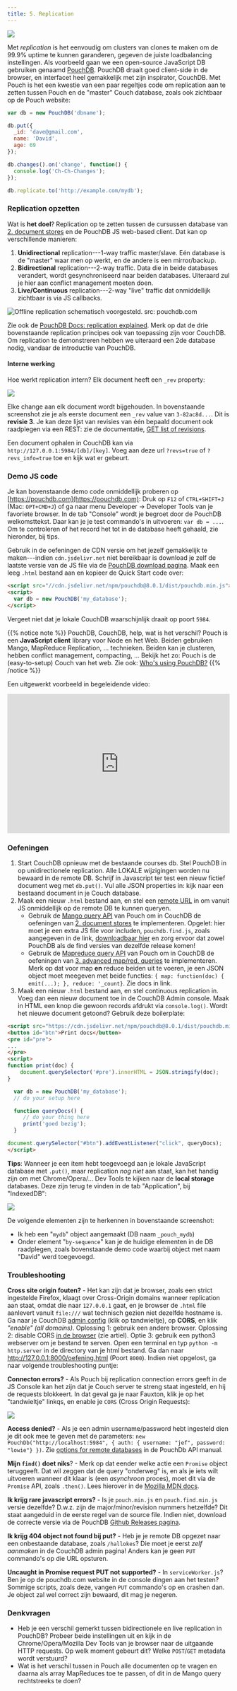 ```yaml
---
title: 5. Replication
---
```


![](/img/pouchdb.jpg)

Met _replication_ is het eenvoudig om clusters van clones te maken om de 99.9% uptime te kunnen garanderen, gegeven de juiste loadbalancing instellingen. Als voorbeeld gaan we een open-source JavaScript DB gebruiken genaamd [PouchDB](https://pouchdb.com). PouchDB draait goed client-side in de browser, en interfacet heel gemakkelijk met zijn inspirator, CouchDB. Met Pouch is het een kwestie van een paar regeltjes code om replication aan te zetten tussen Pouch en de "master" Couch database, zoals ook zichtbaar op de Pouch website:

```javascript
var db = new PouchDB('dbname');

db.put({
  _id: 'dave@gmail.com',
  name: 'David',
  age: 69
});

db.changes().on('change', function() {
  console.log('Ch-Ch-Changes');
});

db.replicate.to('http://example.com/mydb');
```

### Replication opzetten

Wat is **het doel**? Replication op te zetten tussen de cursussen database van [2. document stores](/nosql/documentstores) en de PouchDB JS web-based client. Dat kan op verschillende manieren:

1. **Unidirectional** replication---1-way traffic master/slave. Eén database is de "master" waar men op werkt, en de andere is een mirror/backup.
2. **Bidirectional** replication---2-way traffic. Data die in beide databases verandert, wordt gesynchroniseerd naar beiden databases. Uiteraard zul je hier aan conflict management moeten doen.
3. **Live/Continuous** replication---2-way "live" traffic dat onmiddellijk zichtbaar is via JS callbacks. 

![](/slides/img/offline_replication.gif "Offline replication schematisch voorgesteld. src: pouchdb.com")

Zie ook de [PouchDB Docs: replication explained](https://pouchdb.com/guides/replication.html). Merk op dat de drie bovenstaande replication principes ook van toepassing zijn voor CouchDB. Om replication te demonstreren hebben we uiteraard een 2de database nodig, vandaar de introductie van PouchDB. 

#### Interne werking

Hoe werkt replication intern? Elk document heeft een `_rev` property:

![](/slides/img/revs.jpg)

Elke change aan elk document wordt bijgehouden. In bovenstaande screenshot zie je als eerste document een `_rev` value van `3-82ac8d...`. Dit is **revisie 3**. Je kan deze lijst van revisies van één bepaald document ook raadplegen via een REST: zie de documentatie, [GET list of revisions](https://docs.couchdb.org/en/stable/api/document/common.html#getting-a-list-of-revisions).

Een document ophalen in CouchDB kan via `http://127.0.0.1:5984/[db]/[key]`. Voeg aan deze url `?revs=true` of `?revs_info=true` toe en kijk wat er gebeurt. 

### Demo JS code

Je kan bovenstaande demo code onmiddellijk proberen op [https://pouchdb.com](https://pouchdb.com): Druk op `F12` of `CTRL+SHIFT+J` (Mac: `OPT+CMD+J`) of ga naar menu Developer -> Developer Tools van je favoriete browser. In de tab "Console" wordt je begroet door de PouchDB welkomsttekst. Daar kan je je test commando's in uitvoeren: `var db = ...`. Om te controleren of het record het tot in de database heeft gehaald, zie hieronder, bij tips. 

Gebruik in de oefeningen de CDN versie om het jezelf gemakkelijk te maken---indien `cdn.jsdelivr.net` niet bereikbaar is download je zelf de laatste versie van de JS file via de [PouchDB download pagina](https://pouchdb.com/download.html). Maak een leeg `.html` bestand aan en kopieer de Quick Start code over:

```html
<script src="//cdn.jsdelivr.net/npm/pouchdb@8.0.1/dist/pouchdb.min.js"></script>
<script>
  var db = new PouchDB('my_database');
</script>
```

Vergeet niet dat je lokale CouchDB waarschijnlijk draait op poort `5984`.

{{% notice note %}}
PouchDB, CouchDB, help, wat is het verschil? Pouch is een **JavaScript client** library voor Node en het Web. Beiden gebruiken Mango, MapReduce Replication, ... technieken. Beiden kan je clusteren, hebben conflict management, compacting, ... Bekijk het zo: Pouch is de (easy-to-setup) Couch van het web. Zie ook: [Who's using PouchDB?](https://pouchdb.com/users.html)
{{% /notice %}}


Een uitgewerkt voorbeeld in begeleidende video:

<div style="position: relative; padding-bottom: 62.5%; height: 0;"><iframe src="https://www.loom.com/embed/fa612f2efe424da68d3d9aeb362ed5f1" frameborder="0" webkitallowfullscreen mozallowfullscreen allowfullscreen style="position: absolute; top: 0; left: 0; width: 100%; height: 100%;"></iframe></div>


### Oefeningen

1. Start CouchDB opnieuw met de bestaande courses db. Stel PouchDB in op unidirectionele replication. Alle LOKALE wijzigingen worden nu bewaard in de remote DB. Schrijf in Javascript ter test een nieuw fictief document weg met `db.put()`. Vul alle JSON properties in: kijk naar een bestaand document in je Couch database. 
2. Maak een nieuw `.html` bestand aan, en stel een [remote URL](https://pouchdb.com/guides/databases.html) in om vanuit JS onmiddellijk op de remote DB te kunnen queryen. 
    - Gebruik de [Mango query API](https://pouchdb.com/guides/mango-queries.html) van Pouch om in CouchDB de oefeningen van [2. document stores](/nosql/documentstores) te implementeren. Opgelet: hier moet je een extra JS file voor includen, `pouchdb.find.js`, zoals aangegeven in de link, [downloadbaar hier](https://github.com/pouchdb/pouchdb/releases/) en zorg ervoor dat zowel PouchDB als de find versies van dezelfde release komen! 
    - Gebruik de [Mapreduce query API](https://pouchdb.com/guides/queries.html) van Pouch om in CouchDB de oefeningen van [3. advanced map/red. queries](/nosql/mapreduce) te implementeren. Merk op dat voor map **en** reduce beiden uit te voeren, je een JSON object moet meegeven met beide functies: `{ map: function(doc) { emit(...); }, reduce: '_count}`. Zie docs in link. 
3. Maak een nieuw `.html` bestand aan, en stel continuous replication in. Voeg dan een nieuw document toe in de CouchDB Admin console. Maak in HTML een knop die gewoon records afdrukt via `console.log()`. Wordt het nieuwe document getoond? Gebruik deze boilerplate:

```html
<script src="https://cdn.jsdelivr.net/npm/pouchdb@8.0.1/dist/pouchdb.min.js"></script>
<button id="btn">Print docs</button>
<pre id="pre">
...
</pre>
<script>
function print(doc) {
    document.querySelector('#pre').innerHTML = JSON.stringify(doc);
}

  var db = new PouchDB('my_database');
  // do your setup here

  function queryDocs() {
     // do your thing here
     print('goed bezig');
  }

document.querySelector("#btn").addEventListener("click", queryDocs);
</script>
```

**Tips**: Wanneer je een item hebt toegevoegd aan je lokale JavaScript database met `.put()`, maar replication _nog niet_ aan staat, kan het handig zijn om met Chrome/Opera/... Dev Tools te kijken naar de **local storage** databases. Deze zijn terug te vinden in de tab "Application", bij "IndexedDB":

![](/img/localstorage.jpg)

De volgende elementen zijn te herkennen in bovenstaande screenshot:

- Ik heb een "`mydb`" object aangemaakt (DB naam `_pouch_mydb`)
- Onder element "`by-sequence`" kan je de huidige elementen in de DB raadplegen, zoals bovenstaande demo code waarbij object met naam "David" werd toegevoegd. 

### Troubleshooting

**Cross site origin fouten?** - Het kan zijn dat je browser, zoals een strict ingestelde Firefox, klaagt over Cross-Origin domains wanneer replication aan staat, omdat die naar `127.0.0.1` gaat, en je browser de `.html` file aanlevert vanuit `file:///` wat technisch gezien niet dezelfde hostname is. Ga naar je CouchDB [admin config](http://127.0.0.1:5984/_utils/#_config/couchdb@localhost/cors) (klik op tandwieltje), op **CORS**, en klik _"enable" (all domains)_.  Oplossing 1: gebruik een andere browser. Oplossing 2: disable CORS [in de browser](https://dev.to/andypotts/avoiding-cors-errors-on-localhost-in-2020-4mfn) (zie artiel). Optie 3: gebruik een python3 webserver om je bestand te serven. Open een terminal en typ `python -m http.server` in de directory van je html bestand. Ga dan naar http://127.0.0.1:8000/oefening.html (Poort `8000`). Indien niet opgelost, ga naar volgende troubleshooting puntje:

**Connecton errors?** - Als Pouch bij replication connection errors geeft in de JS Console kan het zijn dat je Couch server te streng staat ingesteld, en hij de requests blokkeert. In dat geval ga je naar Fauxton, klik je op het "tandwieltje" linkqs, en enable je `CORS` (Cross Origin Requests):

![](/img/cors.png)

**Access denied?** - Als je een admin username/password hebt ingesteld dien je dit ook mee te geven met de parameters: `new PouchDb("http://localhost:5984", { auth: { username: "jef", password: "lowie"} })`. Zie [options for remote databases](https://pouchdb.com/api.html#create_database) in de PouchDb API manual.

**Mijn `find()` doet niks**? - Merk op dat eender welke actie een `Promise` object teruggeeft. Dat wil zeggen dat de query "onderweg" is, en als je iets wilt uitvoeren wanneer dit klaar is (een _asynchroon_ proces), moet dit via de `Promise` API, zoals `.then()`. Lees hierover in de [Mozilla MDN docs](https://developer.mozilla.org/en-US/docs/Web/JavaScript/Guide/Using_promises).

**Ik krijg rare javascript errors?** - Is je `pouch.min.js` en `pouch.find.min.js` versie dezelfde? D.w.z. zijn de major/minor/revision nummers hetzelfde? Dit staat aangeduid in de eerste regel van de source file. Indien niet, download de correcte versie via de PouchDB [Github Releases pagina](https://github.com/pouchdb/pouchdb/releases/).

**Ik krijg 404 object not found bij put?** - Heb je je remote DB opgezet naar een onbestaande database, zoals `/hallokes`? Die moet je eerst _zelf aanmaken_ in de CouchDB admin pagina! Anders kan je geen `PUT` commando's op die URL opsturen. 

**Uncaught in Promise request PUT not supported?** - In `serviceWorker.js`? Ben je op de pouchdb.com website in de console dingen aan het testen? Sommige scripts, zoals deze, vangen `PUT` commando's op en crashen dan. Je object zal wel correct zijn bewaard, dit mag je negeren. 

### Denkvragen

- Heb je een verschil gemerkt tussen bidirectionele en live replication in PouchDB? Probeer beide instellingen uit en kijk in de Chrome/Opera/Mozilla Dev Tools van je browser naar de uitgaande HTTP requests. Op welk moment gebeurt dit? Welke `POST`/`GET` metadata wordt verstuurd?
- Wat is het verschil tussen in Pouch alle documenten op te vragen en daarna als array MapReduces toe te passen, of dit in de Mango query rechtstreeks te doen?
